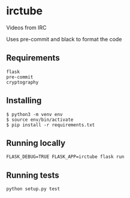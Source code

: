 # irctube #

Videos from IRC

Uses pre-commit and black to format the code
## Requirements ##

    flask
    pre-commit 
    cryptography
## Installing ##

    $ python3 -m venv env
    $ source env/bin/activate
    $ pip install -r requirements.txt

## Running locally ##

    FLASK_DEBUG=TRUE FLASK_APP=irctube flask run

## Running tests ##

    python setup.py test
